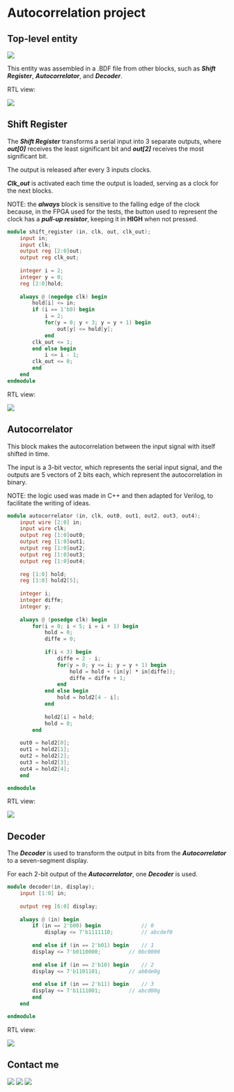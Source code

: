 # Autocorrelation project

## Top-level entity
![](../Output_files/Autocorrelation.png)

This entity was assembled in a .BDF file from other blocks, such as ***Shift Register***, ***Autocorrelator***, and ***Decoder***.

RTL view:

![](../Output_files/Top-level-Auto.png)

## Shift Register

The ***Shift Register*** transforms a serial input into 3 separate outputs, where ***out[0]*** receives the least significant bit and ***out[2]*** receives the most significant bit.

The output is released after every 3 inputs clocks.

***Clk_out*** is activated each time the output is loaded, serving as a clock for the next blocks.

NOTE: the ***always*** block is sensitive to the falling edge of the clock because, in the FPGA used for the tests, the button used to represent the clock has a ***pull-up resistor***, keeping it in **HIGH** when not pressed.

~~~verilog
module shift_register (in, clk, out, clk_out);
    input in;
    input clk;
    output reg [2:0]out;
    output reg clk_out;
  
    integer i = 2;
    integer y = 0;
    reg [2:0]hold;
  
    always @ (negedge clk) begin
        hold[i] <= in;
        if (i == 1'b0) begin
            i = 2;
            for(y = 0; y < 3; y = y + 1) begin
                out[y] <= hold[y];
            end
		clk_out <= 1;
        end else begin
            i <= i - 1;
	    clk_out <= 0;
        end 
    end
endmodule
~~~

RTL view:

![](../Output_files/ShiftRegister.png)

## Autocorrelator

This block makes the autocorrelation between the input signal with itself shifted in time.

The input is a 3-bit vector, which represents the serial input signal, and the outputs are 5 vectors of 2 bits each, which represent the autocorrelation in binary. 

NOTE: the logic used was made in C++ and then adapted for Verilog, to facilitate the writing of ideas.

~~~verilog
module autocorrelator (in, clk, out0, out1, out2, out3, out4);
    input wire [2:0] in;
    input wire clk;
    output reg [1:0]out0;
    output reg [1:0]out1;
    output reg [1:0]out2;
    output reg [1:0]out3;
    output reg [1:0]out4;
	
    reg [1:0] hold;
    reg [1:0] hold2[5];
  
    integer i;
    integer diffe;
    integer y;
  
    always @ (posedge clk) begin
        for(i = 0; i < 5; i = i + 1) begin
            hold = 0;
            diffe = 0;
       
            if(i < 3) begin
                diffe = 2 - i;
                for(y = 0; y <= i; y = y + 1) begin
                    hold = hold + (in[y] * in[diffe]);
                    diffe = diffe + 1;
                end
            end else begin
                hold = hold2[4 - i];
            end
       
            hold2[i] = hold;
            hold = 0;
        end
	
	out0 = hold2[0];
	out1 = hold2[1];
	out2 = hold2[2];
	out3 = hold2[3];
	out4 = hold2[4];
    end

endmodule
~~~

RTL view:

![](../Output_files/Autocorrelator.png)

## Decoder

The ***Decoder*** is used to transform the output in bits from the ***Autocorrelator*** to a seven-segment display.

For each 2-bit output of the ***Autocorrelator***, one ***Decoder*** is used.

~~~verilog
module decoder(in, display);
    input [1:0] in;
  
    output reg [6:0] display;
  
    always @ (in) begin
        if (in == 2'b00) begin             // 0
            display <= 7'b1111110;         // abcdef0
       
        end else if (in == 2'b01) begin    // 1
  	    display <= 7'b0110000;         // 0bc0000
       
        end else if (in == 2'b10) begin    // 2
  	    display <= 7'b1101101;         // ab0de0g
       
        end else if (in == 2'b11) begin    // 3
  	    display <= 7'b1111001;         // abcd00g  
        end
    end

endmodule
~~~

RTL view:

![](../Output_files/Decoder.png)

## Contact me
[![](../Output_files/gmail.png)](mailto:jefferson.lopes@ee.ufcg.edu.br) ![](../Output_files/separador.png) [![](../Output_files/insta.png)](https://instagram.com/jeff.777.lopes?igshid=1i5gr7ch0bvkd)
